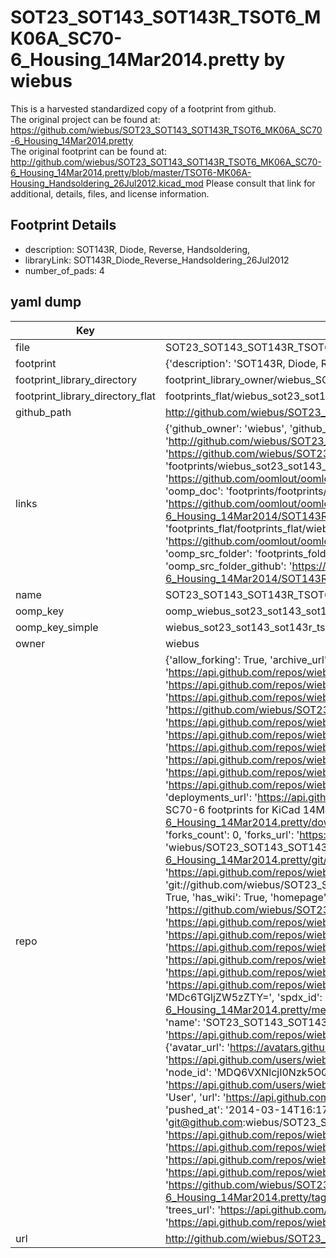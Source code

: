 # SOT23_SOT143_SOT143R_TSOT6_MK06A_SC70-6_Housing_14Mar2014.pretty by wiebus  
This is a harvested standardized copy of a footprint from github.  
The original project can be found at:  
https://github.com/wiebus/SOT23_SOT143_SOT143R_TSOT6_MK06A_SC70-6_Housing_14Mar2014.pretty  
The original footprint can be found at:
http://github.com/wiebus/SOT23_SOT143_SOT143R_TSOT6_MK06A_SC70-6_Housing_14Mar2014.pretty/blob/master/TSOT6-MK06A-Housing_Handsoldering_26Jul2012.kicad_mod
Please consult that link for additional, details, files, and license information.  
## Footprint Details
* description: SOT143R, Diode, Reverse, Handsoldering,  
* libraryLink: SOT143R_Diode_Reverse_Handsoldering_26Jul2012  
* number_of_pads: 4  
## yaml dump  
| Key | Value |  
| --- | --- |  
| file | SOT23_SOT143_SOT143R_TSOT6_MK06A_SC70-6_Housing_14Mar2014.pretty/SOT143R_Diode_Reverse_Handsoldering_26Jul2012.kicad_mod |  
| footprint | {'description': 'SOT143R, Diode, Reverse, Handsoldering,', 'libraryLink': 'SOT143R_Diode_Reverse_Handsoldering_26Jul2012', 'number_of_pads': 4} |  
| footprint_library_directory | footprint_library_owner/wiebus_SOT23_SOT143_SOT143R_TSOT6_MK06A_SC70-6_Housing_14Mar2014.pretty |  
| footprint_library_directory_flat | footprints_flat/wiebus_sot23_sot143_sot143r_tsot6_mk06a_sc70_6_housing_14mar2014_sot143r_diode_reverse_handsoldering_26jul2012/working |  
| github_path | http://github.com/wiebus/SOT23_SOT143_SOT143R_TSOT6_MK06A_SC70-6_Housing_14Mar2014.pretty/blob/master/SOT143R_Diode_Reverse_Handsoldering_26Jul2012.kicad_mod |  
| links | {'github_owner': 'wiebus', 'github_repo_name': 'SOT23_SOT143_SOT143R_TSOT6_MK06A_SC70-6_Housing_14Mar2014.pretty', 'github_src': 'http://github.com/wiebus/SOT23_SOT143_SOT143R_TSOT6_MK06A_SC70-6_Housing_14Mar2014.pretty/blob/master/TSOT6-MK06A-Housing_Handsoldering_26Jul2012.kicad_mod', 'github_src_repo': 'https://github.com/wiebus/SOT23_SOT143_SOT143R_TSOT6_MK06A_SC70-6_Housing_14Mar2014.pretty', 'oomp_bot': 'footprints/wiebus_sot23_sot143_sot143r_tsot6_mk06a_sc70_6_housing_14mar2014_sot143r_diode_reverse_handsoldering_26jul2012/working', 'oomp_bot_github': 'https://github.com/oomlout/oomlout_oomp_footprint_bot/tree/main/footprints/wiebus_sot23_sot143_sot143r_tsot6_mk06a_sc70_6_housing_14mar2014_sot143r_diode_reverse_handsoldering_26jul2012/working', 'oomp_doc': 'footprints/footprints/wiebus/SOT23_SOT143_SOT143R_TSOT6_MK06A_SC70-6_Housing_14Mar2014/SOT143R_Diode_Reverse_Handsoldering_26Jul2012/working/', 'oomp_doc_github': 'https://github.com/oomlout/oomlout_oomp_footprint_doc/tree/main/footprints/footprints/wiebus/SOT23_SOT143_SOT143R_TSOT6_MK06A_SC70-6_Housing_14Mar2014/SOT143R_Diode_Reverse_Handsoldering_26Jul2012/working', 'oomp_src_flat': 'footprints_flat/footprints_flat/wiebus_sot23_sot143_sot143r_tsot6_mk06a_sc70_6_housing_14mar2014_sot143r_diode_reverse_handsoldering_26jul2012/working', 'oomp_src_flat_github': 'https://github.com/oomlout/oomlout_oomp_footprint_src/tree/main/footprints_flat/wiebus_sot23_sot143_sot143r_tsot6_mk06a_sc70_6_housing_14mar2014_sot143r_diode_reverse_handsoldering_26jul2012/working', 'oomp_src_folder': 'footprints_folder/footprints_folder/wiebus/SOT23_SOT143_SOT143R_TSOT6_MK06A_SC70-6_Housing_14Mar2014/SOT143R_Diode_Reverse_Handsoldering_26Jul2012/working', 'oomp_src_folder_github': 'https://github.com/oomlout/oomlout_oomp_footprint_src/tree/main/footprints_folder/wiebus/SOT23_SOT143_SOT143R_TSOT6_MK06A_SC70-6_Housing_14Mar2014/SOT143R_Diode_Reverse_Handsoldering_26Jul2012/working'} |  
| name | SOT23_SOT143_SOT143R_TSOT6_MK06A_SC70-6_Housing_14Mar2014.pretty |  
| oomp_key | oomp_wiebus_sot23_sot143_sot143r_tsot6_mk06a_sc70_6_housing_14mar2014_sot143r_diode_reverse_handsoldering_26jul2012 |  
| oomp_key_simple | wiebus_sot23_sot143_sot143r_tsot6_mk06a_sc70_6_housing_14mar2014_sot143r_diode_reverse_handsoldering_26jul2012 |  
| owner | wiebus |  
| repo | {'allow_forking': True, 'archive_url': 'https://api.github.com/repos/wiebus/SOT23_SOT143_SOT143R_TSOT6_MK06A_SC70-6_Housing_14Mar2014.pretty/{archive_format}{/ref}', 'archived': False, 'assignees_url': 'https://api.github.com/repos/wiebus/SOT23_SOT143_SOT143R_TSOT6_MK06A_SC70-6_Housing_14Mar2014.pretty/assignees{/user}', 'blobs_url': 'https://api.github.com/repos/wiebus/SOT23_SOT143_SOT143R_TSOT6_MK06A_SC70-6_Housing_14Mar2014.pretty/git/blobs{/sha}', 'branches_url': 'https://api.github.com/repos/wiebus/SOT23_SOT143_SOT143R_TSOT6_MK06A_SC70-6_Housing_14Mar2014.pretty/branches{/branch}', 'clone_url': 'https://github.com/wiebus/SOT23_SOT143_SOT143R_TSOT6_MK06A_SC70-6_Housing_14Mar2014.pretty.git', 'collaborators_url': 'https://api.github.com/repos/wiebus/SOT23_SOT143_SOT143R_TSOT6_MK06A_SC70-6_Housing_14Mar2014.pretty/collaborators{/collaborator}', 'comments_url': 'https://api.github.com/repos/wiebus/SOT23_SOT143_SOT143R_TSOT6_MK06A_SC70-6_Housing_14Mar2014.pretty/comments{/number}', 'commits_url': 'https://api.github.com/repos/wiebus/SOT23_SOT143_SOT143R_TSOT6_MK06A_SC70-6_Housing_14Mar2014.pretty/commits{/sha}', 'compare_url': 'https://api.github.com/repos/wiebus/SOT23_SOT143_SOT143R_TSOT6_MK06A_SC70-6_Housing_14Mar2014.pretty/compare/{base}...{head}', 'contents_url': 'https://api.github.com/repos/wiebus/SOT23_SOT143_SOT143R_TSOT6_MK06A_SC70-6_Housing_14Mar2014.pretty/contents/{+path}', 'contributors_url': 'https://api.github.com/repos/wiebus/SOT23_SOT143_SOT143R_TSOT6_MK06A_SC70-6_Housing_14Mar2014.pretty/contributors', 'created_at': '2014-03-14T12:14:24Z', 'default_branch': 'master', 'deployments_url': 'https://api.github.com/repos/wiebus/SOT23_SOT143_SOT143R_TSOT6_MK06A_SC70-6_Housing_14Mar2014.pretty/deployments', 'description': 'SOT23,SOT143, SOT143R, TSOT6, MK06A und SC70-6 footprints for KiCad 14Mar2014 as .pretty', 'disabled': False, 'downloads_url': 'https://api.github.com/repos/wiebus/SOT23_SOT143_SOT143R_TSOT6_MK06A_SC70-6_Housing_14Mar2014.pretty/downloads', 'events_url': 'https://api.github.com/repos/wiebus/SOT23_SOT143_SOT143R_TSOT6_MK06A_SC70-6_Housing_14Mar2014.pretty/events', 'fork': False, 'forks': 0, 'forks_count': 0, 'forks_url': 'https://api.github.com/repos/wiebus/SOT23_SOT143_SOT143R_TSOT6_MK06A_SC70-6_Housing_14Mar2014.pretty/forks', 'full_name': 'wiebus/SOT23_SOT143_SOT143R_TSOT6_MK06A_SC70-6_Housing_14Mar2014.pretty', 'git_commits_url': 'https://api.github.com/repos/wiebus/SOT23_SOT143_SOT143R_TSOT6_MK06A_SC70-6_Housing_14Mar2014.pretty/git/commits{/sha}', 'git_refs_url': 'https://api.github.com/repos/wiebus/SOT23_SOT143_SOT143R_TSOT6_MK06A_SC70-6_Housing_14Mar2014.pretty/git/refs{/sha}', 'git_tags_url': 'https://api.github.com/repos/wiebus/SOT23_SOT143_SOT143R_TSOT6_MK06A_SC70-6_Housing_14Mar2014.pretty/git/tags{/sha}', 'git_url': 'git://github.com/wiebus/SOT23_SOT143_SOT143R_TSOT6_MK06A_SC70-6_Housing_14Mar2014.pretty.git', 'has_discussions': False, 'has_downloads': True, 'has_issues': True, 'has_pages': False, 'has_projects': True, 'has_wiki': True, 'homepage': None, 'hooks_url': 'https://api.github.com/repos/wiebus/SOT23_SOT143_SOT143R_TSOT6_MK06A_SC70-6_Housing_14Mar2014.pretty/hooks', 'html_url': 'https://github.com/wiebus/SOT23_SOT143_SOT143R_TSOT6_MK06A_SC70-6_Housing_14Mar2014.pretty', 'id': 17745147, 'is_template': False, 'issue_comment_url': 'https://api.github.com/repos/wiebus/SOT23_SOT143_SOT143R_TSOT6_MK06A_SC70-6_Housing_14Mar2014.pretty/issues/comments{/number}', 'issue_events_url': 'https://api.github.com/repos/wiebus/SOT23_SOT143_SOT143R_TSOT6_MK06A_SC70-6_Housing_14Mar2014.pretty/issues/events{/number}', 'issues_url': 'https://api.github.com/repos/wiebus/SOT23_SOT143_SOT143R_TSOT6_MK06A_SC70-6_Housing_14Mar2014.pretty/issues{/number}', 'keys_url': 'https://api.github.com/repos/wiebus/SOT23_SOT143_SOT143R_TSOT6_MK06A_SC70-6_Housing_14Mar2014.pretty/keys{/key_id}', 'labels_url': 'https://api.github.com/repos/wiebus/SOT23_SOT143_SOT143R_TSOT6_MK06A_SC70-6_Housing_14Mar2014.pretty/labels{/name}', 'language': None, 'languages_url': 'https://api.github.com/repos/wiebus/SOT23_SOT143_SOT143R_TSOT6_MK06A_SC70-6_Housing_14Mar2014.pretty/languages', 'license': {'key': 'cc0-1.0', 'name': 'Creative Commons Zero v1.0 Universal', 'node_id': 'MDc6TGljZW5zZTY=', 'spdx_id': 'CC0-1.0', 'url': 'https://api.github.com/licenses/cc0-1.0'}, 'merges_url': 'https://api.github.com/repos/wiebus/SOT23_SOT143_SOT143R_TSOT6_MK06A_SC70-6_Housing_14Mar2014.pretty/merges', 'milestones_url': 'https://api.github.com/repos/wiebus/SOT23_SOT143_SOT143R_TSOT6_MK06A_SC70-6_Housing_14Mar2014.pretty/milestones{/number}', 'mirror_url': None, 'name': 'SOT23_SOT143_SOT143R_TSOT6_MK06A_SC70-6_Housing_14Mar2014.pretty', 'network_count': 0, 'node_id': 'MDEwOlJlcG9zaXRvcnkxNzc0NTE0Nw==', 'notifications_url': 'https://api.github.com/repos/wiebus/SOT23_SOT143_SOT143R_TSOT6_MK06A_SC70-6_Housing_14Mar2014.pretty/notifications{?since,all,participating}', 'open_issues': 0, 'open_issues_count': 0, 'owner': {'avatar_url': 'https://avatars.githubusercontent.com/u/247999?v=4', 'events_url': 'https://api.github.com/users/wiebus/events{/privacy}', 'followers_url': 'https://api.github.com/users/wiebus/followers', 'following_url': 'https://api.github.com/users/wiebus/following{/other_user}', 'gists_url': 'https://api.github.com/users/wiebus/gists{/gist_id}', 'gravatar_id': '', 'html_url': 'https://github.com/wiebus', 'id': 247999, 'login': 'wiebus', 'node_id': 'MDQ6VXNlcjI0Nzk5OQ==', 'organizations_url': 'https://api.github.com/users/wiebus/orgs', 'received_events_url': 'https://api.github.com/users/wiebus/received_events', 'repos_url': 'https://api.github.com/users/wiebus/repos', 'site_admin': False, 'starred_url': 'https://api.github.com/users/wiebus/starred{/owner}{/repo}', 'subscriptions_url': 'https://api.github.com/users/wiebus/subscriptions', 'type': 'User', 'url': 'https://api.github.com/users/wiebus'}, 'private': False, 'pulls_url': 'https://api.github.com/repos/wiebus/SOT23_SOT143_SOT143R_TSOT6_MK06A_SC70-6_Housing_14Mar2014.pretty/pulls{/number}', 'pushed_at': '2014-03-14T16:17:20Z', 'releases_url': 'https://api.github.com/repos/wiebus/SOT23_SOT143_SOT143R_TSOT6_MK06A_SC70-6_Housing_14Mar2014.pretty/releases{/id}', 'size': 156, 'ssh_url': 'git@github.com:wiebus/SOT23_SOT143_SOT143R_TSOT6_MK06A_SC70-6_Housing_14Mar2014.pretty.git', 'stargazers_count': 0, 'stargazers_url': 'https://api.github.com/repos/wiebus/SOT23_SOT143_SOT143R_TSOT6_MK06A_SC70-6_Housing_14Mar2014.pretty/stargazers', 'statuses_url': 'https://api.github.com/repos/wiebus/SOT23_SOT143_SOT143R_TSOT6_MK06A_SC70-6_Housing_14Mar2014.pretty/statuses/{sha}', 'subscribers_count': 1, 'subscribers_url': 'https://api.github.com/repos/wiebus/SOT23_SOT143_SOT143R_TSOT6_MK06A_SC70-6_Housing_14Mar2014.pretty/subscribers', 'subscription_url': 'https://api.github.com/repos/wiebus/SOT23_SOT143_SOT143R_TSOT6_MK06A_SC70-6_Housing_14Mar2014.pretty/subscription', 'svn_url': 'https://github.com/wiebus/SOT23_SOT143_SOT143R_TSOT6_MK06A_SC70-6_Housing_14Mar2014.pretty', 'tags_url': 'https://api.github.com/repos/wiebus/SOT23_SOT143_SOT143R_TSOT6_MK06A_SC70-6_Housing_14Mar2014.pretty/tags', 'teams_url': 'https://api.github.com/repos/wiebus/SOT23_SOT143_SOT143R_TSOT6_MK06A_SC70-6_Housing_14Mar2014.pretty/teams', 'temp_clone_token': None, 'topics': [], 'trees_url': 'https://api.github.com/repos/wiebus/SOT23_SOT143_SOT143R_TSOT6_MK06A_SC70-6_Housing_14Mar2014.pretty/git/trees{/sha}', 'updated_at': '2014-03-14T16:17:20Z', 'url': 'https://api.github.com/repos/wiebus/SOT23_SOT143_SOT143R_TSOT6_MK06A_SC70-6_Housing_14Mar2014.pretty', 'visibility': 'public', 'watchers': 0, 'watchers_count': 0, 'web_commit_signoff_required': False} |  
| url | http://github.com/wiebus/SOT23_SOT143_SOT143R_TSOT6_MK06A_SC70-6_Housing_14Mar2014.pretty |  


